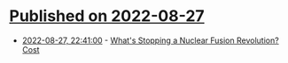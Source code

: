 # [Published on 2022-08-27](index.md)

* [2022-08-27, 22:41:00](https://hardware.slashdot.org/story/22/08/27/0247242/whats-stopping-a-nuclear-fusion-revolution-cost?utm_source=rss1.0mainlinkanon&utm_medium=feed) - [What's Stopping a Nuclear Fusion Revolution? Cost](https://hardware.slashdot.org/story/22/08/27/0247242/whats-stopping-a-nuclear-fusion-revolution-cost?utm_source=rss1.0mainlinkanon&utm_medium=feed)
